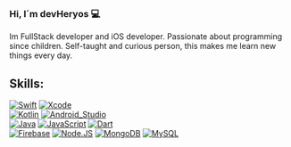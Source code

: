 ### Hi, I´m devHeryos 💻

Im FullStack developer and iOS developer. 
Passionate about programming since children. Self-taught and curious person, this makes me learn new things every day.

## Skills:
[![Swift](https://img.shields.io/badge/Swift-FA7343?style=flat&for-the-badge&logo=swift&logoColor=white&labelColor=101010)]()
[![Xcode](https://img.shields.io/badge/Xcode-1575F9?style=flat&for-the-badge&logo=xcode&logoColor=white&labelColor=101010)]()
</br>
[![Kotlin](https://img.shields.io/badge/Kotlin-0095D5?style=flat&for-the-badge&logo=kotlin&logoColor=white&labelColor=101010)]()
[![Android_Studio](https://img.shields.io/badge/Android_Studio-3DDC84?style=flat&for-the-badge&logo=android-studio&logoColor=white&labelColor=101010)]()
</br>
[![Java](https://img.shields.io/badge/Java-007396?style=flat&for-the-badge&logo=java&logoColor=white&labelColor=101010)]()
[![JavaScript](https://img.shields.io/badge/JavaScript-F7DF1E?style=flat&for-the-badge&logo=javascript&logoColor=white&labelColor=101010)]()
[![Dart](https://img.shields.io/badge/DART-232F3E?style=flat&for-the-badge&logo=dart&logoColor=blue&labelColor=101010)]()
</br>
[![Firebase](https://img.shields.io/badge/Firebase-FFCA28?style=flat&for-the-badge&logo=firebase&logoColor=white&labelColor=101010)]()
[![Node.JS](https://img.shields.io/badge/Node.JS-339933?style=flat&for-the-badge&logo=node.js&logoColor=white&labelColor=101010)]()
[![MongoDB](https://img.shields.io/badge/MongoDB-47A248?style=flat&for-the-badge&logo=mongodb&logoColor=white&labelColor=101010)]()
[![MySQL](https://img.shields.io/badge/MySQL-4479A1?style=flat&for-the-badge&logo=mysql&logoColor=white&labelColor=101010)]()
